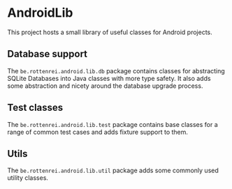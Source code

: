 # AndroidLib #

This project hosts a small library of useful classes for Android projects.


## Database support ##

The `be.rottenrei.android.lib.db` package contains classes for abstracting SQLite Databases
into Java classes with more type safety.
It also adds some abstraction and nicety around the database upgrade process.


## Test classes ##

The `be.rottenrei.android.lib.test` package contains base classes for a range of
common test cases and adds fixture support to them.


## Utils ##

The `be.rottenrei.android.lib.util` package adds some commonly used utility classes.

